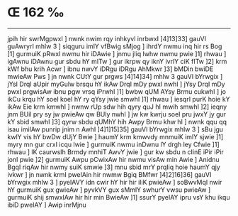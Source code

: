 # Œ 162 ‰
---
jpih hir swrMgpwxI ] nwnk nwim rqy inhkyvl inrbwxI ]4]13]33]
gauVI guAwryrI mhlw 3 ] siqguru imlY vfBwig sMjog ] ihrdY nwmu inq
hir rs Bog ]1] gurmuiK pRwxI nwmu hir iDAwie ] jnmu jIiq lwhw nwmu
pwie ]1] rhwau ] igAwnu iDAwnu gur sbdu hY mITw ] gur ikrpw qy iknY
ivrlY ciK fITw ]2] krm kWf bhu krih Acwr ] ibnu nwvY iDRgu iDRgu
AhMkwr ]3] bMDin bwiDE mwieAw Pws ] jn nwnk CUtY gur prgws
]4]14]34] mhlw 3 gauVI bYrwgix ] jYsI DrqI aUpir myGulw brsqu hY
ikAw DrqI mDy pwxI nwhI ] jYsy DrqI mDy pwxI prgwisAw ibnu pgw
vrsq iPrwhI ]1] bwbw qUM AYsy Brmu cukwhI ] jo ikCu krqu hY soeI koeI hY
ry qYsy jwie smwhI ]1] rhwau ] iesqrI purK hoie kY ikAw Eie krm
kmwhI ] nwnw rUp sdw hih qyry quJ hI mwih smwhI ]2] ieqny jnm BUil
pry sy jw pwieAw qw BUly nwhI ] jw kw kwrju soeI pru jwxY jy gur kY sbid
smwhI ]3] qyrw sbdu qUMhY hih Awpy Brmu khw hI ] nwnk qqu qq isau
imilAw punrip jnim n AwhI ]4]1]15]35] gauVI bYrwgix mhlw 3 ]
sBu jgu kwlY vis hY bwDw dUjY Bwie ] haumY krm kmwvdy mnmuiK imlY
sjwie ]1] myry mn gur crxI icqu lwie ] gurmuiK nwmu inDwnu lY drgh
ley Cfwie ]1] rhwau ] lK caurwsIh Brmdy mnhiT AwvY jwie ] gur kw
sbdu n cIinE iPir iPir jonI pwie ]2] gurmuiK Awpu pCwixAw hir nwmu
visAw min Awie ] Anidnu BgqI riqAw hir nwmy suiK smwie ]3] mnu
sbid mrY prqIiq hoie haumY qjy ivkwr ] jn nwnk krmI pweIAin hir
nwmw Bgiq BMfwr ]4]2]16]36] gauVI bYrwgix mhlw 3 ] pyeIAVY idn
cwir hY hir hir iliK pwieAw ] soBwvMqI nwir hY gurmuiK gux gwieAw ]
pyvkVY gux sMmlY swhurY vwsu pwieAw ] gurmuiK shij smwxIAw hir hir
min BwieAw ]1] ssurY pyeIAY ipru vsY khu ikqu ibiD pweIAY ] Awip
inrMjnu
####
